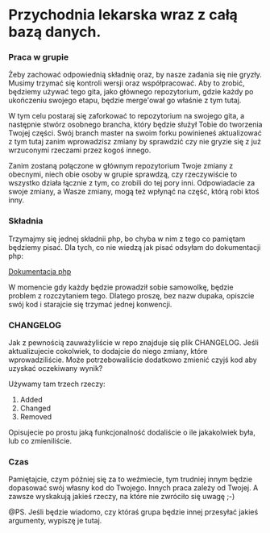 # Przychodnia lekarska wraz z całą bazą danych.

### Praca w grupie
Żeby zachować odpowiednią składnię oraz, by nasze zadania się nie gryzły. Musimy trzymać się kontroli wersji oraz współpracować. Aby to zrobić, będziemy używać tego gita, jako głównego repozytorium, gdzie każdy po ukończeniu swojego etapu, będzie merge'ował go właśnie z tym tutaj.

W tym celu postaraj się zaforkować to repozytorium na swojego gita, a następnie stwórz osobnego brancha, który będzie służył Tobie do tworzenia Twojej części. Swój branch master na swoim forku powinieneś aktualizować z tym tutaj zanim wprowadzisz zmiany by sprawdzić czy nie gryzie się z już wrzuconymi rzeczami przez kogoś innego.

Zanim zostaną połączone w głównym repozytorium Twoje zmiany z obecnymi, niech obie osoby w grupie sprawdzą, czy rzeczywiście to wszystko działa łącznie z tym, co zrobili do tej pory inni. Odpowiadacie za swoje zmiany, a Wasze zmiany, mogą też wpłynąć na część, którą robi ktoś inny.

### Składnia

Trzymajmy się jednej składnii php, bo chyba w nim z tego co pamiętam będziemy pisać. Dla tych, co nie wiedzą jak pisać odsyłam do dokumentacji php:

[Dokumentacja php](http://php.net/manual/en/langref.php)

W momencie gdy każdy będzie prowadził sobie samowolkę, będzie problem z rozczytaniem tego. Dlatego proszę, bez nazw dupaka, opiszcie swój kod i starajcie się trzymać jednej konwencji.

### CHANGELOG

Jak z pewnością zauważyliście w repo znajduje się plik CHANGELOG. Jeśli aktualizujecie cokolwiek, to dodajcie do niego zmiany, które wprowadziliście. Może potrzebowaliście dodatkowo zmienić czyjś kod aby uzyskać oczekiwany wynik?

Używamy tam trzech rzeczy:
1. Added
2. Changed
3. Removed

Opisujecie po prostu jaką funkcjonalność dodaliście o ile jakakolwiek była, lub co zmieniliście.

### Czas

Pamiętajcie, czym później się za to weźmiecie, tym trudniej innym będzie dopasować swój własny kod do Twojego. Innych praca zależy od Twojej. A zawsze wyskakują jakieś rzeczy, na które nie zwróciło się uwagę ;-)

@PS.
Jeśli będzie wiadomo, czy któraś grupa będzie innej przesyłać jakieś argumenty, wypiszę je tutaj.
